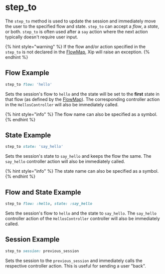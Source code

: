 # step\_to

The `step_to` method is used to update the session and immediately move the user to the specified flow and state. `step_to` can accept a _flow_, a _state_, or both. `step_to` is often used after a `say` action where the next action typically doesn't require user input.

{% hint style="warning" %}
If the flow and/or action specified in the `step_to` is not declared in the [FlowMap](../../flows/flowmap.md), Xip will raise an exception.
{% endhint %}

## Flow Example

```ruby
step_to flow: 'hello'
```

Sets the session's flow to `hello` and the state will be set to the **first** state in that flow \(as defined by the [FlowMap](../../flows/flowmap.md)\). The corresponding controller action in the `HellosController` will also be immediately called.

{% hint style="info" %}
The flow name can also be specified as a symbol.
{% endhint %}

## State Example

```ruby
step_to state: 'say_hello'
```

Sets the session's state to `say_hello` and keeps the flow the same. The `say_hello` controller action will also be immediately called.

{% hint style="info" %}
The state name can also be specified as a symbol.
{% endhint %}

## Flow and State Example

```ruby
step_to flow: :hello, state: :say_hello
```

Sets the session's flow to `hello` and the state to `say_hello`. The `say_hello` controller action of the `HellosController` controller will also be immediately called.

## Session Example

```ruby
step_to session: previous_session
```

Sets the session to the `previous_session` and immediately calls the respective controller action. This is useful for sending a user "back".


